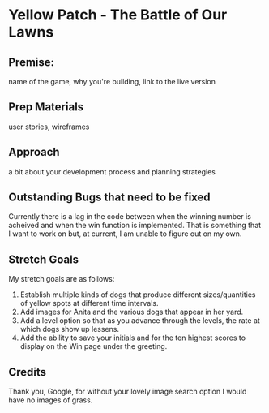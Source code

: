 # Yellow Patch - The Battle of Our Lawns

## Premise:

name of the game, why you're building, link to the live version

## Prep Materials
user stories, wireframes

## Approach
a bit about your development process and planning strategies


## Outstanding Bugs that need to be fixed
Currently there is a lag in the code between when the winning number is acheived and when the win function is implemented. That is something that I want to work on but, at current, I am unable to figure out on my own.

## Stretch Goals
My stretch goals are as follows:
1. Establish multiple kinds of dogs that produce different sizes/quantities of yellow spots at different time intervals.
2. Add images for Anita and the various dogs that appear in her yard.
3. Add a level option so that as you advance through the levels, the rate at which dogs show up lessens.
4. Add the ability to save your initials and for the ten highest scores to display on the Win page under the greeting.


## Credits
Thank you, Google, for without your lovely image search option I would have no images of grass.